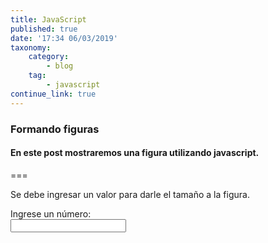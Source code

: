```yaml
---
title: JavaScript
published: true
date: '17:34 06/03/2019'
taxonomy:
    category:
        - blog
    tag:
        - javascript
continue_link: true
---
```


### Formando figuras
#### En este post mostraremos una figura utilizando javascript.

===
<script type="text/javascript">
    function armandoFigura() {
    var n = document.getElementById("nun").value;
        if(isNaN(n)){
                    var x,y;
                var blancos = "";

                for (x=0;x<max;x++){
                    for(y=0;y<=x;y++){
                        blancos = blancos +"*";
                    }
                    blancos = blancos +"<br>"; 
                }
                for (x=0;x<n;x++){
                    for(y=0;y<n;y++){
                        if(y<=x){
                            blancos = blancos +"&nbsp";
                        }else{
                             blancos = blancos +"*";
                        }
                    }
                    blancos = blancos +"<br>"; 
                }
                document.getElementById("figura").innerHTML = blancos;
                document.getElementById("nun").value=" ";  
            }
                
            }else{
                alert("El dato ingresado no es un numero entero");
                document.getElementById("nun").value=" ";
}
</script>
Se debe ingresar un valor para darle el tamaño a la figura.

 <p><label for="valor">Ingrese un número:</label><br><input type="text" id="num" onkeyup="armandoFigura()"/><br><br>
    <code id="figura" class="fig"></code>
</p>



